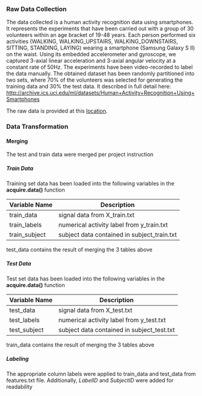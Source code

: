 ### Raw Data Collection
The data collected is a human activity recognition data using smartphones. It represents the experiments that have been carried out with a group of 30 volunteers within an age bracket of 19-48 years. Each person performed six activities (WALKING, WALKING_UPSTAIRS, WALKING_DOWNSTAIRS, SITTING, STANDING, LAYING) wearing a smartphone (Samsung Galaxy S II) on the waist. Using its embedded accelerometer and gyroscope, we captured 3-axial linear acceleration and 3-axial angular velocity at a constant rate of 50Hz. The experiments have been video-recorded to label the data manually. The obtained dataset has been randomly partitioned into two sets, where 70% of the volunteers was selected for generating the training data and 30% the test data. 
It described in full detail here: http://archive.ics.uci.edu/ml/datasets/Human+Activity+Recognition+Using+Smartphones

The raw data is provided at this
[location](https://d396qusza40orc.cloudfront.net/getdata%2Fprojectfiles%2FUCI%20HAR%20Dataset.zip). 

### Data Transformation
#### Merging
The test and train data were merged per project instruction
##### Train Data
Training set data has been loaded into the following variables in the **acquire.data()** function

Variable Name | Description 
------------  | -------------
train_data    | signal data from X_train.txt
train_labels  | numerical activity label from y_train.txt
train_subject | subject data contained in subject_train.txt

test_data contains the result of merging the 3 tables above

##### Test Data
Test set data has been loaded into the following variables in the **acquire.data()** function

Variable Name | Description 
------------  | -------------
test_data    | signal data from X_test.txt
test_labels  | numerical activity label from y_test.txt
test_subject | subject data contained in subject_test.txt

train_data contains the result of merging the 3 tables above

##### Labeling
The appropriate column labels were applied to train_data and test_data from features.txt file. Additionally, _LabelID_ and _SubjectID_ were added for readability
